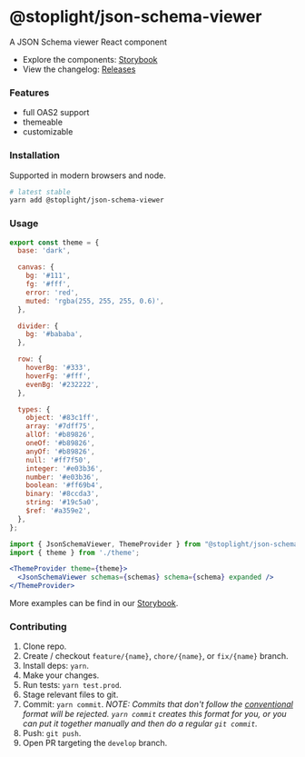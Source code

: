 # @stoplight/json-schema-viewer

<!-- BADGES -->

A JSON Schema viewer React component

- Explore the components: [Storybook](https://stoplightio.github.io/json-schema-viewer)
- View the changelog: [Releases](https://github.com/stoplightio/json-schema-viewer/releases)

### Features

- full OAS2 support
- themeable
- customizable

### Installation

Supported in modern browsers and node.

```bash
# latest stable
yarn add @stoplight/json-schema-viewer
```

### Usage

```js
export const theme = {
  base: 'dark',

  canvas: {
    bg: '#111',
    fg: '#fff',
    error: 'red',
    muted: 'rgba(255, 255, 255, 0.6)',
  },

  divider: {
    bg: '#bababa',
  },

  row: {
    hoverBg: '#333',
    hoverFg: '#fff',
    evenBg: '#232222',
  },

  types: {
    object: '#83c1ff',
    array: '#7dff75',
    allOf: '#b89826',
    oneOf: '#b89826',
    anyOf: '#b89826',
    null: '#ff7f50',
    integer: '#e03b36',
    number: '#e03b36',
    boolean: '#ff69b4',
    binary: '#8ccda3',
    string: '#19c5a0',
    $ref: '#a359e2',
  },
};
```

```jsx
import { JsonSchemaViewer, ThemeProvider } from "@stoplight/json-schema-viewer";
import { theme } from './theme';

<ThemeProvider theme={theme}>
  <JsonSchemaViewer schemas={schemas} schema={schema} expanded />
</ThemeProvider>
```

More examples can be find in our [Storybook](https://github.com/stoplightio/json-schema-viewer/blob/master/src/__stories__/JsonSchemaViewer.tsx).

### Contributing

1. Clone repo.
2. Create / checkout `feature/{name}`, `chore/{name}`, or `fix/{name}` branch.
3. Install deps: `yarn`.
4. Make your changes.
5. Run tests: `yarn test.prod`.
6. Stage relevant files to git.
7. Commit: `yarn commit`. _NOTE: Commits that don't follow the [conventional](https://github.com/marionebl/commitlint/tree/master/%40commitlint/config-conventional) format will be rejected. `yarn commit` creates this format for you, or you can put it together manually and then do a regular `git commit`._
8. Push: `git push`.
9. Open PR targeting the `develop` branch.
